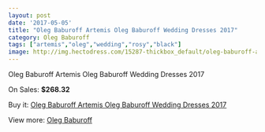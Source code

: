 ```yaml
---
layout: post
date: '2017-05-05'
title: "Oleg Baburoff Artemis Oleg Baburoff Wedding Dresses 2017"
category: Oleg Baburoff
tags: ["artemis","oleg","wedding","rosy","black"]
image: http://img.hectodress.com/15287-thickbox_default/oleg-baburoff-artemis-oleg-baburoff-wedding-dresses-2013.jpg
---
```

Oleg Baburoff Artemis Oleg Baburoff Wedding Dresses 2017

On Sales: **$268.32**
<a href="https://www.hectodress.com/oleg-baburoff/7426-oleg-baburoff-artemis-oleg-baburoff-wedding-dresses-2013.html"><amp-img layout="responsive" width="600" height="600" src="//img.hectodress.com/15287-thickbox_default/oleg-baburoff-artemis-oleg-baburoff-wedding-dresses-2013.jpg" alt="Oleg Baburoff Artemis Oleg Baburoff Wedding Dresses 2017 0" /></a>

Buy it: [Oleg Baburoff Artemis Oleg Baburoff Wedding Dresses 2017](https://www.hectodress.com/oleg-baburoff/7426-oleg-baburoff-artemis-oleg-baburoff-wedding-dresses-2013.html "Oleg Baburoff Artemis Oleg Baburoff Wedding Dresses 2017")

View more: [Oleg Baburoff](https://www.hectodress.com/130-oleg-baburoff "Oleg Baburoff")